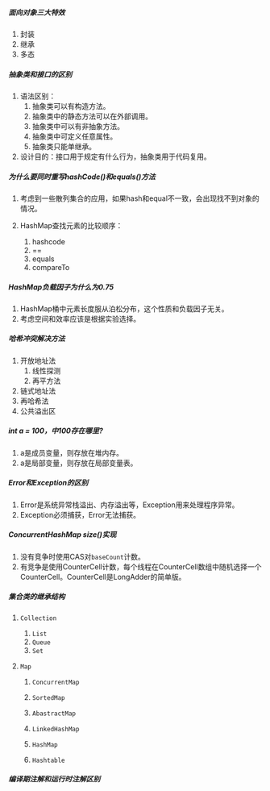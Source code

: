 ##### 面向对象三大特效

1. 封装
2. 继承
3. 多态

##### 抽象类和接口的区别

1. 语法区别：
   1. 抽象类可以有构造方法。
   2. 抽象类中的静态方法可以在外部调用。
   3. 抽象类中可以有非抽象方法。
   4. 抽象类中可定义任意属性。
   5. 抽象类只能单继承。
2. 设计目的：接口用于规定有什么行为，抽象类用于代码复用。

##### 为什么要同时重写hashCode()和equals()方法

1. 考虑到一些散列集合的应用，如果hash和equal不一致，会出现找不到对象的情况。

2. HashMap查找元素的比较顺序：

   1. hashcode
   2. ==
   3. equals
   4. compareTo

##### HashMap负载因子为什么为0.75

1. HashMap桶中元素长度服从泊松分布，这个性质和负载因子无关。
2. 考虑空间和效率应该是根据实验选择。

##### 哈希冲突解决方法

1. 开放地址法
   1. 线性探测
   2. 再平方法
2. 链式地址法
3. 再哈希法
4. 公共溢出区

##### int a = 100，中100存在哪里?

1. a是成员变量，则存放在堆内存。
2. a是局部变量，则存放在局部变量表。

##### Error和Exception的区别

1. Error是系统异常栈溢出、内存溢出等，Exception用来处理程序异常。
2. Exception必须捕获，Error无法捕获。

##### ConcurrentHashMap size()实现

1. 没有竞争时使用CAS对`baseCount`计数。
2. 有竞争是使用CounterCell计数，每个线程在CounterCell数组中随机选择一个CounterCell。CounterCell是LongAdder的简单版。

##### 集合类的继承结构

1. `Collection`

   1. `List`
   2. `Queue`
   3. `Set`

2. `Map`

   1. `ConcurrentMap`

   2. `SortedMap`

   3. `AbastractMap`

   4. `LinkedHashMap`

   5. `HashMap`

   6. `Hashtable`

##### 编译期注解和运行时注解区别

